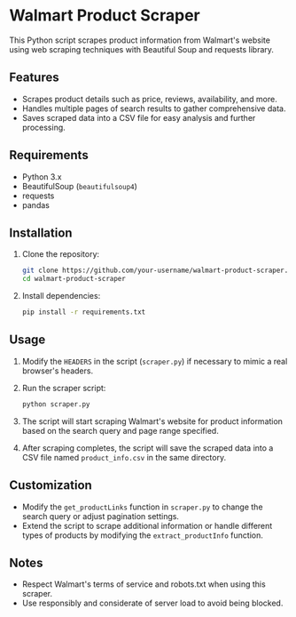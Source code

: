 # Walmart Product Scraper

This Python script scrapes product information from Walmart's website using web scraping techniques with Beautiful Soup and requests library.

## Features

- Scrapes product details such as price, reviews, availability, and more.
- Handles multiple pages of search results to gather comprehensive data.
- Saves scraped data into a CSV file for easy analysis and further processing.

## Requirements

- Python 3.x
- BeautifulSoup (`beautifulsoup4`)
- requests
- pandas

## Installation

1. Clone the repository:

   ```bash
   git clone https://github.com/your-username/walmart-product-scraper.git
   cd walmart-product-scraper
   ```

2. Install dependencies:

   ```bash
   pip install -r requirements.txt
   ```

## Usage

1. Modify the `HEADERS` in the script (`scraper.py`) if necessary to mimic a real browser's headers.

2. Run the scraper script:

   ```bash
   python scraper.py
   ```

3. The script will start scraping Walmart's website for product information based on the search query and page range specified.

4. After scraping completes, the script will save the scraped data into a CSV file named `product_info.csv` in the same directory.

## Customization
- Modify the `get_productLinks` function in `scraper.py` to change the search query or adjust pagination settings.
- Extend the script to scrape additional information or handle different types of products by modifying the `extract_productInfo` function.

## Notes
- Respect Walmart's terms of service and robots.txt when using this scraper.
- Use responsibly and considerate of server load to avoid being blocked.
